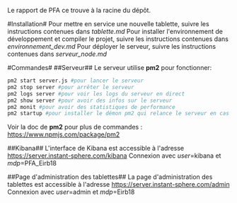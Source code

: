 Le rapport de PFA ce trouve à la racine du dépôt.

#Installation#
Pour mettre en service une nouvelle tablette, suivre les instructions contenues dans *tablette.md*
Pour installer l'environnement de développement et compiler le projet, suivre les instructions contenues dans *environnement_dev.md*
Pour déployer le serveur, suivre les instructions contenues dans *serveur_node.md*

#Commandes#
##Serveur##
Le serveur utilise **pm2** pour fonctionner:

```bash
pm2 start server.js #pour lancer le serveur
pm2 stop server #pour arrêter le serveur
pm2 logs server #pour voir les logs du serveur en direct
pm2 show server #pour avoir des infos sur le serveur
pm2 monit #pour avoir des statistiques de performance
pm2 startup #pour installer le démon pm2 qui relance le serveur en cas de crash et au boot
```

Voir la doc de **pm2** pour plus de commandes : https://www.npmjs.com/package/pm2

##Kibana##
L'interface de Kibana est accessible à l'adresse https://server.instant-sphere.com/kibana
Connexion avec *user*=kibana et *mdp*=PFA_Eirb18

##Page d'administration des tablettes##
La page d'administration des tablettes est accessible à l'adresse https://server.instant-sphere.com/admin
Connexion avec *user*=admin et *mdp*=Eirb18

